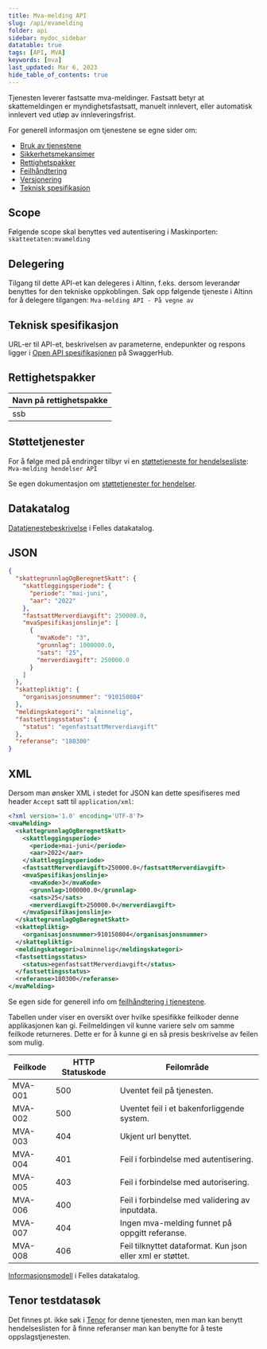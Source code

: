 ```yaml
---
title: Mva-melding API
slug: /api/mvamelding
folder: api
sidebar: mydoc_sidebar
datatable: true
tags: [API, MVA]
keywords: [mva]
last_updated: Mar 6, 2023
hide_table_of_contents: true
---
```

<Summary>Tjenesten leverer fastsatte mva-meldinger. Fastsatt betyr at skattemeldingen er myndighetsfastsatt, manuelt innlevert, eller automatisk innlevert ved utløp av innleveringsfrist.</Summary>

<Tabs underline={true}>
<TabItem headerText="Om tjenesten" itemKey="itemKey-1" default>

For generell informasjon om tjenestene se egne sider om:
* [Bruk av tjenestene](../om/bruk.md)
* [Sikkerhetsmekansimer](../om/sikkerhet.md)
* [Rettighetspakker](../om/rettighetspakker.md)
* [Feilhåndtering](../om/feil.md)
* [Versjonering](../om/versjoner.md)
* [Teknisk spesifikasjon](../om/tekniskspesifikasjon.md)

## Scope
Følgende scope skal benyttes ved autentisering i Maskinporten: `skatteetaten:mvamelding`

## Delegering
Tilgang til dette API-et kan delegeres i Altinn, f.eks. dersom leverandør benyttes for den tekniske oppkoblingen. Søk opp følgende tjeneste i Altinn for å delegere tilgangen: `Mva-melding API - På vegne av`

## Teknisk spesifikasjon
URL-er til API-et, beskrivelsen av parameterne, endepunkter og respons ligger i [Open API spesifikasjonen](https://app.swaggerhub.com/apis/skatteetaten/mva-melding-api/) på SwaggerHub.
  
## Rettighetspakker
  
| Navn på rettighetspakke |	
|---|
| ssb |
  
## Støttetjenester
For å følge med på endringer tilbyr vi en [støttetjeneste for hendelsesliste](./hendelser.md): `Mva-melding hendelser API`

Se egen dokumentasjon om [støttetjenester for hendelser](./hendelser.md).

## Datakatalog
[Datatjenestebeskrivelse](https://data.norge.no/dataservices/e4e328cf-6af2-3086-b9ab-9a5dbf3c484d) i Felles datakatalog.

</TabItem>
<TabItem headerText="Eksempler" itemKey="itemKey-2"> 

## JSON

```json
{
  "skattegrunnlagOgBeregnetSkatt": {
    "skattleggingsperiode": {
      "periode": "mai-juni",
      "aar": "2022"
    },
    "fastsattMerverdiavgift": 250000.0,
    "mvaSpesifikasjonslinje": [
      {
        "mvaKode": "3",
        "grunnlag": 1000000.0,
        "sats": "25",
        "merverdiavgift": 250000.0
      }
    ]
  },
  "skattepliktig": {
    "organisasjonsnummer": "910150804"
  },
  "meldingskategori": "alminnelig",
  "fastsettingsstatus": {
    "status": "egenfastsattMerverdiavgift"
  },
  "referanse": "180300"
}
```

## XML

Dersom man ønsker XML i stedet for JSON kan dette spesifiseres med header `Accept` satt til `application/xml`:

```xml
<?xml version='1.0' encoding='UTF-8'?>
<mvaMelding>
  <skattegrunnlagOgBeregnetSkatt>
    <skattleggingsperiode>
      <periode>mai-juni</periode>
      <aar>2022</aar>
    </skattleggingsperiode>
    <fastsattMerverdiavgift>250000.0</fastsattMerverdiavgift>
    <mvaSpesifikasjonslinje>
      <mvaKode>3</mvaKode>
      <grunnlag>1000000.0</grunnlag>
      <sats>25</sats>
      <merverdiavgift>250000.0</merverdiavgift>
    </mvaSpesifikasjonslinje>
  </skattegrunnlagOgBeregnetSkatt>
  <skattepliktig>
    <organisasjonsnummer>910150804</organisasjonsnummer>
  </skattepliktig>
  <meldingskategori>alminnelig</meldingskategori>
  <fastsettingsstatus>
    <status>egenfastsattMerverdiavgift</status>
  </fastsettingsstatus>
  <referanse>180300</referanse>
</mvaMelding>
```

</TabItem>
<TabItem headerText="Feilkoder" itemKey="itemKey-3">

Se egen side for generell info om [feilhåndtering i tjenestene](../om/feil.md).

Tabellen under viser en oversikt over hvilke spesifikke feilkoder denne applikasjonen kan gi. Feilmeldingen vil kunne variere selv om samme feilkode returneres. Dette er for å kunne gi en så presis beskrivelse av feilen som mulig.
  
| Feilkode | HTTP Statuskode | Feilområde                                                 |
|----------|-----------------|------------------------------------------------------------|
| MVA-001  | 500             | Uventet feil på tjenesten.                                 |
| MVA-002  | 500             | Uventet feil i et bakenforliggende system.                 |
| MVA-003  | 404             | Ukjent url benyttet.                                       |
| MVA-004  | 401             | Feil i forbindelse med autentisering.                      |
| MVA-005  | 403             | Feil i forbindelse med autorisering.                       |
| MVA-006  | 400             | Feil i forbindelse med validering av inputdata.            |
| MVA-007  | 404             | Ingen mva-melding funnet på oppgitt referanse.             |
| MVA-008  | 406             | Feil tilknyttet dataformat. Kun json eller xml er støttet. |
  
</TabItem>
<TabItem headerText="Informasjonsmodell" itemKey="itemKey-4">

[Informasjonsmodell](https://data.norge.no/informationmodels/886bada4-e540-38a2-99ae-512d99d1ba28) i Felles datakatalog. 

</TabItem>
<TabItem headerText="Test" itemKey="itemKey-5">

## Tenor testdatasøk
Det finnes pt. ikke søk i [Tenor](../test/tenor.md) for denne tjenesten, men man kan benytt hendelseslisten for å finne referanser man kan benytte for å teste oppslagstjenesten.
  
</TabItem>
</Tabs>


